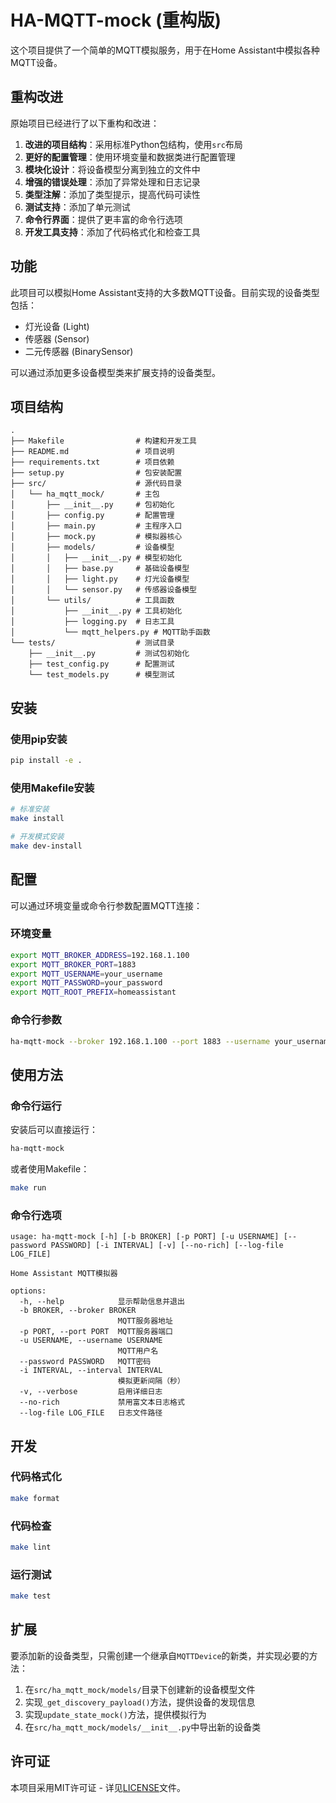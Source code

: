# HA-MQTT-mock (重构版)

这个项目提供了一个简单的MQTT模拟服务，用于在Home Assistant中模拟各种MQTT设备。

## 重构改进

原始项目已经进行了以下重构和改进：

1. **改进的项目结构**：采用标准Python包结构，使用`src`布局
2. **更好的配置管理**：使用环境变量和数据类进行配置管理
3. **模块化设计**：将设备模型分离到独立的文件中
4. **增强的错误处理**：添加了异常处理和日志记录
5. **类型注解**：添加了类型提示，提高代码可读性
6. **测试支持**：添加了单元测试
7. **命令行界面**：提供了更丰富的命令行选项
8. **开发工具支持**：添加了代码格式化和检查工具

## 功能

此项目可以模拟Home Assistant支持的大多数MQTT设备。目前实现的设备类型包括：

- 灯光设备 (Light)
- 传感器 (Sensor)
- 二元传感器 (BinarySensor)

可以通过添加更多设备模型类来扩展支持的设备类型。

## 项目结构

```
.
├── Makefile                # 构建和开发工具
├── README.md               # 项目说明
├── requirements.txt        # 项目依赖
├── setup.py                # 包安装配置
├── src/                    # 源代码目录
│   └── ha_mqtt_mock/       # 主包
│       ├── __init__.py     # 包初始化
│       ├── config.py       # 配置管理
│       ├── main.py         # 主程序入口
│       ├── mock.py         # 模拟器核心
│       ├── models/         # 设备模型
│       │   ├── __init__.py # 模型初始化
│       │   ├── base.py     # 基础设备模型
│       │   ├── light.py    # 灯光设备模型
│       │   └── sensor.py   # 传感器设备模型
│       └── utils/          # 工具函数
│           ├── __init__.py # 工具初始化
│           ├── logging.py  # 日志工具
│           └── mqtt_helpers.py # MQTT助手函数
└── tests/                  # 测试目录
    ├── __init__.py         # 测试包初始化
    ├── test_config.py      # 配置测试
    └── test_models.py      # 模型测试
```

## 安装

### 使用pip安装

```bash
pip install -e .
```

### 使用Makefile安装

```bash
# 标准安装
make install

# 开发模式安装
make dev-install
```

## 配置

可以通过环境变量或命令行参数配置MQTT连接：

### 环境变量

```bash
export MQTT_BROKER_ADDRESS=192.168.1.100
export MQTT_BROKER_PORT=1883
export MQTT_USERNAME=your_username
export MQTT_PASSWORD=your_password
export MQTT_ROOT_PREFIX=homeassistant
```

### 命令行参数

```bash
ha-mqtt-mock --broker 192.168.1.100 --port 1883 --username your_username --password your_password
```

## 使用方法

### 命令行运行

安装后可以直接运行：

```bash
ha-mqtt-mock
```

或者使用Makefile：

```bash
make run
```

### 命令行选项

```
usage: ha-mqtt-mock [-h] [-b BROKER] [-p PORT] [-u USERNAME] [--password PASSWORD] [-i INTERVAL] [-v] [--no-rich] [--log-file LOG_FILE]

Home Assistant MQTT模拟器

options:
  -h, --help            显示帮助信息并退出
  -b BROKER, --broker BROKER
                        MQTT服务器地址
  -p PORT, --port PORT  MQTT服务器端口
  -u USERNAME, --username USERNAME
                        MQTT用户名
  --password PASSWORD   MQTT密码
  -i INTERVAL, --interval INTERVAL
                        模拟更新间隔（秒）
  -v, --verbose         启用详细日志
  --no-rich             禁用富文本日志格式
  --log-file LOG_FILE   日志文件路径
```

## 开发

### 代码格式化

```bash
make format
```

### 代码检查

```bash
make lint
```

### 运行测试

```bash
make test
```

## 扩展

要添加新的设备类型，只需创建一个继承自`MQTTDevice`的新类，并实现必要的方法：

1. 在`src/ha_mqtt_mock/models/`目录下创建新的设备模型文件
2. 实现`_get_discovery_payload()`方法，提供设备的发现信息
3. 实现`update_state_mock()`方法，提供模拟行为
4. 在`src/ha_mqtt_mock/models/__init__.py`中导出新的设备类

## 许可证

本项目采用MIT许可证 - 详见[LICENSE](LICENSE)文件。 